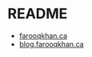 # README

- [farooqkhan.ca](https://www.farooqkhan.ca/)
- [blog.farooqkhan.ca](https://blog.farooqkhan.ca/)
